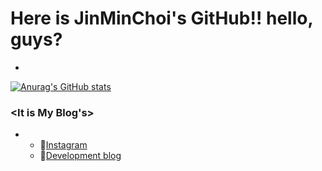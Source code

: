 # Here is JinMinChoi's GitHub!! hello, guys?
-

[![Anurag's GitHub stats](https://github-readme-stats.vercel.app/api?username=JinMinChoi&theme=dracula)](https://github.com/anuraghazra/github-readme-stats)

### <It is My Blog's>
-
  - 💖[Instagram](https://www.instagram.com/real.__.min/)
  - 🌹[Development blog](https://velog.io/@jinmin2216/)
